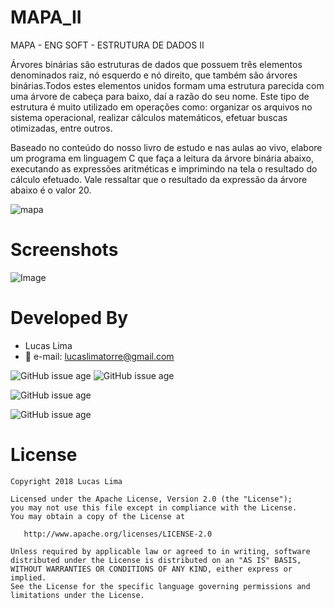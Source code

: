 # MAPA_II
MAPA - ENG SOFT - ESTRUTURA DE DADOS II

Árvores binárias são estruturas de dados que possuem três elementos denominados raiz, nó esquerdo e nó direito, que também são árvores binárias.Todos estes elementos unidos formam uma estrutura parecida com uma árvore de cabeça para baixo, daí a razão do seu nome. Este tipo de estrutura é muito utilizado em operações como: organizar os arquivos no sistema operacional, realizar cálculos matemáticos, efetuar buscas otimizadas, entre outros.

Baseado no conteúdo do nosso livro de estudo e nas aulas ao vivo, elabore um programa em linguagem C que faça a leitura da árvore binária abaixo, executando as expressões aritméticas e imprimindo na tela o resultado do cálculo efetuado. Vale ressaltar que o resultado da expressão da árvore abaixo é o valor 20.

![mapa](https://github.com/lucaslima777/MAPA_II/blob/master/src/mapa.jpg?raw=true)

# Screenshots
![Image](https://github.com/lucaslima777/MAPA_II/blob/master/src/foto.png?raw=true)



# Developed By

* Lucas Lima 
 * :email: e-mail: lucaslimatorre@gmail.com
  

![GitHub issue age](https://img.shields.io/badge/created-may%202018-lightgrey.svg)
![GitHub issue age](https://img.shields.io/badge/update-june%202018-green.svg)

![GitHub issue age](https://img.shields.io/badge/size-5%2C18%20kB-brightgreen.svg)

![GitHub issue age](https://img.shields.io/hexpm/l/plug.svg)




 





# License

    Copyright 2018 Lucas Lima

    Licensed under the Apache License, Version 2.0 (the "License");
    you may not use this file except in compliance with the License.
    You may obtain a copy of the License at

       http://www.apache.org/licenses/LICENSE-2.0

    Unless required by applicable law or agreed to in writing, software
    distributed under the License is distributed on an "AS IS" BASIS,
    WITHOUT WARRANTIES OR CONDITIONS OF ANY KIND, either express or implied.
    See the License for the specific language governing permissions and
    limitations under the License.
